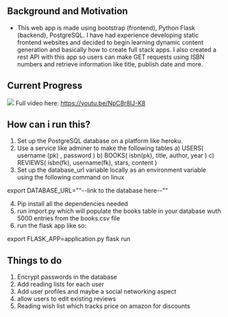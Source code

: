 Background and Motivation
------

- This web app is made using bootstrap (frontend), Python Flask (backend), PostgreSQL. I have had experience developing static frontend websites and decided to begin learning dynamic content generation and basically how to create full stack apps. I also created a rest API with this app so users can make GET requests using ISBN numbers and retrieve information like title, publish date and more. 


Current Progress
----------------
![](painting.gif)
Full video here: https://youtu.be/NpC8r8lJ-K8

How can i run this? 
-----

1) Set up the PostgreSQL database on a platform like heroku. 
2) Use a service like adminer to make the following tables
  a) USERS( username (pk) , password )
  b) BOOKS( isbn(pk), title, author, year )
  c) REVIEWS( isbn(fk), username(fk), stars, content ) 
3) Set up the database_url variable locally as an environment variable using the following command on linux

export DATABASE_URL=""--link to the database here--""

4) Pip install all the dependencies needed 
5) run import.py which will populate the books table in your database wuth 5000 entries from the books.csv file 
6) run the flask app like so:

export FLASK_APP=application.py
flask run 

Things to do
------------
1) Encrypt passwords in the database
2) Add reading lists for each user 
3) Add user profiles and maybe a social networking aspect 
4) allow users to edit existing reviews 
5) Reading wish list which tracks price on amazon for discounts 

